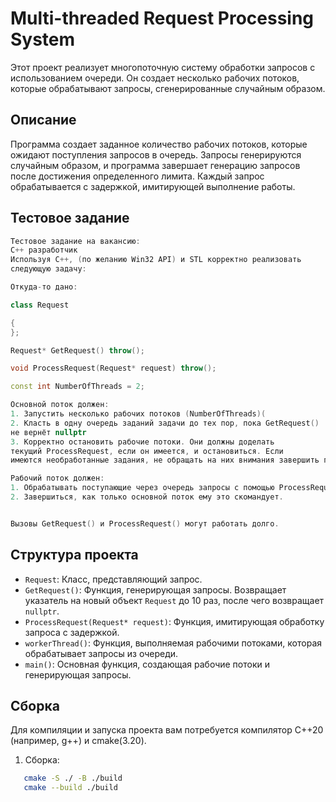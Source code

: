 # Multi-threaded Request Processing System

Этот проект реализует многопоточную систему обработки запросов с использованием очереди. Он создает несколько рабочих потоков, которые обрабатывают запросы, сгенерированные случайным образом. 

## Описание

Программа создает заданное количество рабочих потоков, которые ожидают поступления запросов в очередь. Запросы генерируются случайным образом, и программа завершает генерацию запросов после достижения определенного лимита. Каждый запрос обрабатывается с задержкой, имитирующей выполнение работы.

## Тестовое задание 

```c++
Тестовое задание на вакансию:
С++ разработчик
Используя С++, (по желанию Win32 API) и STL корректно реализовать
следующую задачу:

Откуда-то дано:

class Request

{
};

Request* GetRequest() throw();

void ProcessRequest(Request* request) throw();

const int NumberOfThreads = 2;

Основной поток должен:
1. Запустить несколько рабочих потоков (NumberOfThreads)(
2. Класть в одну очередь заданий задачи до тех пор, пока GetRequest()
не вернёт nullptr
3. Корректно остановить рабочие потоки. Они должны доделать
текущий ProcessRequest, если он имеется, и остановиться. Если
имеются необработанные задания, не обращать на них внимания завершить программу.

Рабочий поток должен:
1. Обрабатывать поступающие через очередь запросы с помощью ProcessRequest
2. Завершиться, как только основной поток ему это скомандует.


Вызовы GetRequest() и ProcessRequest() могут работать долго.
```

## Структура проекта

- `Request`: Класс, представляющий запрос.
- `GetRequest()`: Функция, генерирующая запросы. Возвращает указатель на новый объект `Request` до 10 раз, после чего возвращает `nullptr`.
- `ProcessRequest(Request* request)`: Функция, имитирующая обработку запроса с задержкой.
- `workerThread()`: Функция, выполняемая рабочими потоками, которая обрабатывает запросы из очереди.
- `main()`: Основная функция, создающая рабочие потоки и генерирующая запросы.



## Сборка

Для компиляции и запуска проекта вам потребуется компилятор C++20 (например, g++) и cmake(3.20). 

1. Сборка:
```bash
   cmake -S ./ -B ./build
   cmake --build ./build 
```




